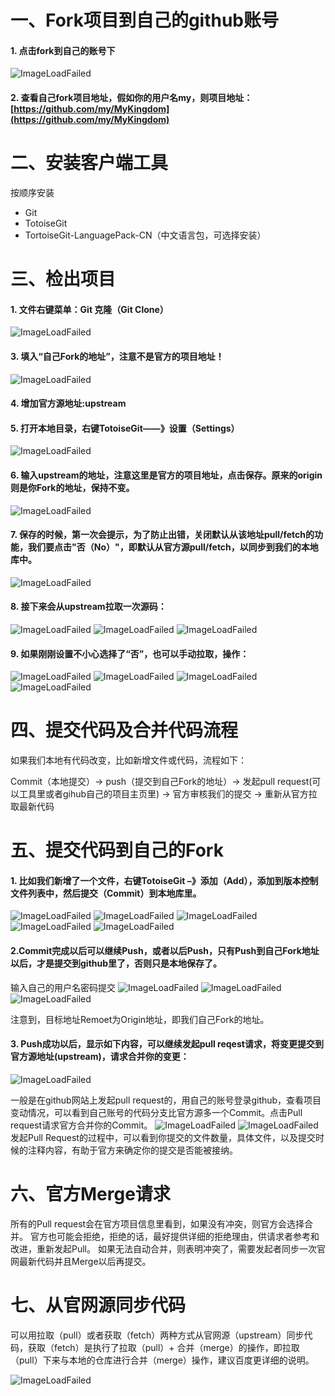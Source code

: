 ﻿# 一、Fork项目到自己的github账号

#### 1. 点击fork到自己的账号下
![ImageLoadFailed](./images/1.png)

#### 2. 查看自己fork项目地址，假如你的用户名my，则项目地址：[https://github.com/my/MyKingdom](https://github.com/my/MyKingdom)

# 二、安装客户端工具

按顺序安装

- Git
- TotoiseGit
- TortoiseGit-LanguagePack-CN（中文语言包，可选择安装）

# 三、检出项目
#### 1. 文件右键菜单：Git 克隆（Git Clone）

![ImageLoadFailed](./images/3.png)

#### 3. 填入“自己Fork的地址”，注意不是官方的项目地址！

![ImageLoadFailed](./images/4.png)

#### 4. 增加官方源地址:upstream



#### 5. 打开本地目录，右键TotoiseGit——》设置（Settings）

![ImageLoadFailed](./images/5.png)


#### 6. 输入upstream的地址，注意这里是官方的项目地址，点击保存。原来的origin则是你Fork的地址，保持不变。

![ImageLoadFailed](./images/6.png)


#### 7. 保存的时候，第一次会提示，为了防止出错，关闭默认从该地址pull/fetch的功能，我们要点击"否（No）"，即默认从官方源pull/fetch，以同步到我们的本地库中。

![ImageLoadFailed](./images/7.png)

#### 8. 接下来会从upstream拉取一次源码：

![ImageLoadFailed](./images/8.png)
![ImageLoadFailed](./images/9.png)
![ImageLoadFailed](./images/10.png)


#### 9. 如果刚刚设置不小心选择了“否”，也可以手动拉取，操作：

![ImageLoadFailed](./images/21.png)
![ImageLoadFailed](./images/11.png)
![ImageLoadFailed](./images/9.png)
![ImageLoadFailed](./images/10.png)


# 四、提交代码及合并代码流程

如果我们本地有代码改变，比如新增文件或代码，流程如下：

Commit（本地提交）-> push（提交到自己Fork的地址）-> 发起pull request(可以工具里或者gihub自己的项目主页里) -> 官方审核我们的提交 -> 重新从官方拉取最新代码


# 五、提交代码到自己的Fork

#### 1. 比如我们新增了一个文件，右键TotoiseGit –》添加（Add），添加到版本控制文件列表中，然后提交（Commit）到本地库里。

![ImageLoadFailed](./images/12.png)
![ImageLoadFailed](./images/13.png)
![ImageLoadFailed](./images/14.png)
![ImageLoadFailed](./images/15.png)
![ImageLoadFailed](./images/16.png)


#### 2.Commit完成以后可以继续Push，或者以后Push，只有Push到自己Fork地址以后，才是提交到github里了，否则只是本地保存了。

输入自己的用户名密码提交
![ImageLoadFailed](./images/17.png)
![ImageLoadFailed](./images/18.png)
![ImageLoadFailed](./images/19.png)

注意到，目标地址Remoet为Origin地址，即我们自己Fork的地址。


#### 3. Push成功以后，显示如下内容，可以继续发起pull reqest请求，将变更提交到官方源地址(upstream)，请求合并你的变更：

![ImageLoadFailed](./images/20.png)


一般是在github网站上发起pull request的，用自己的账号登录github，查看项目变动情况，可以看到自己账号的代码分支比官方源多一个Commit。点击Pull request请求官方合并你的Commit。
![ImageLoadFailed](./images/22.png)
![ImageLoadFailed](./images/23.png)
发起Pull Request的过程中，可以看到你提交的文件数量，具体文件，以及提交时候的注释内容，有助于官方来确定你的提交是否能被接纳。


# 六、官方Merge请求

所有的Pull request会在官方项目信息里看到，如果没有冲突，则官方会选择合并。
官方也可能会拒绝，拒绝的话，最好提供详细的拒绝理由，供请求者参考和改进，重新发起Pull。
如果无法自动合并，则表明冲突了，需要发起者同步一次官网最新代码并且Merge以后再提交。

# 七、从官网源同步代码

可以用拉取（pull）或者获取（fetch）两种方式从官网源（upstream）同步代码，获取（fetch）是执行了拉取（pull）+ 合并（merge）的操作，即拉取（pull）下来与本地的仓库进行合并（merge）操作，建议百度更详细的说明。

![ImageLoadFailed](./images/11.png)

  